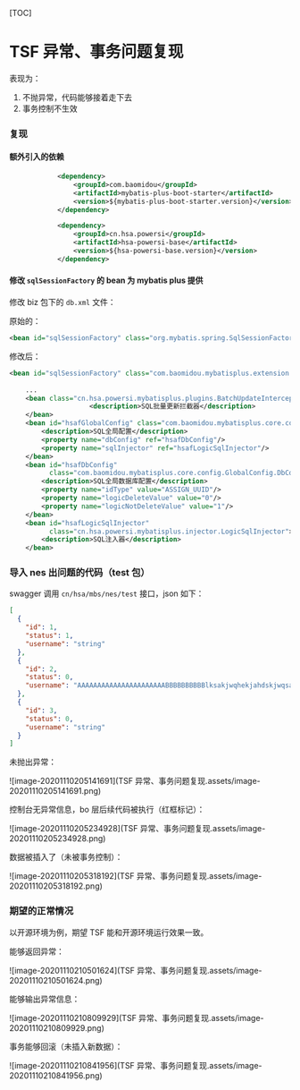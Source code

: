 [TOC]

# TSF 异常、事务问题复现

表现为：

1. 不抛异常，代码能够接着走下去
2. 事务控制不生效

### 复现

#### 额外引入的依赖

``` xml
            <dependency>
                <groupId>com.baomidou</groupId>
                <artifactId>mybatis-plus-boot-starter</artifactId>
                <version>${mybatis-plus-boot-starter.version}</version>
            </dependency>

            <dependency>
                <groupId>cn.hsa.powersi</groupId>
                <artifactId>hsa-powersi-base</artifactId>
                <version>${hsa-powersi-base.version}</version>
            </dependency>
```

#### 修改 `sqlSessionFactory` 的 bean 为 mybatis plus 提供

修改 biz 包下的 `db.xml` 文件：

原始的：

``` xml
<bean id="sqlSessionFactory" class="org.mybatis.spring.SqlSessionFactoryBean">
```

修改后：

``` xml
<bean id="sqlSessionFactory" class="com.baomidou.mybatisplus.extension.spring.MybatisSqlSessionFactoryBean">
    
    ...
    <bean class="cn.hsa.powersi.mybatisplus.plugins.BatchUpdateInterceptor">
                    <description>SQL批量更新拦截器</description>
    </bean>
    <bean id="hsafGlobalConfig" class="com.baomidou.mybatisplus.core.config.GlobalConfig">
        <description>SQL全局配置</description>
        <property name="dbConfig" ref="hsafDbConfig"/>
        <property name="sqlInjector" ref="hsafLogicSqlInjector"/>
    </bean>
    <bean id="hsafDbConfig"
          class="com.baomidou.mybatisplus.core.config.GlobalConfig.DbConfig">
        <description>SQL全局数据库配置</description>
        <property name="idType" value="ASSIGN_UUID"/>
        <property name="logicDeleteValue" value="0"/>
        <property name="logicNotDeleteValue" value="1"/>
    </bean>
    <bean id="hsafLogicSqlInjector"
          class="cn.hsa.powersi.mybatisplus.injector.LogicSqlInjector">
        <description>SQL注入器</description>
    </bean>
```

### 导入 nes 出问题的代码（test 包）

swagger 调用 `cn/hsa/mbs/nes/test` 接口，json 如下：

``` json
[
  {
    "id": 1,
    "status": 1,
    "username": "string"
  },
  {
    "id": 2,
    "status": 0,
    "username": "AAAAAAAAAAAAAAAAAAAAAABBBBBBBBBBlksakjwqhekjahdskjwqsadBBBBBBBBBBCCCCCCCCC"
  },
  {
    "id": 3,
    "status": 0,
    "username": "string"
  }
]
```

未抛出异常：

![image-20201110205141691](TSF 异常、事务问题复现.assets/image-20201110205141691.png)

控制台无异常信息，bo 层后续代码被执行（红框标记）：

![image-20201110205234928](TSF 异常、事务问题复现.assets/image-20201110205234928.png)

数据被插入了（未被事务控制）：

![image-20201110205318192](TSF 异常、事务问题复现.assets/image-20201110205318192.png)

### 期望的正常情况

以开源环境为例，期望 TSF 能和开源环境运行效果一致。

能够返回异常：

![image-20201110210501624](TSF 异常、事务问题复现.assets/image-20201110210501624.png)

能够输出异常信息：

![image-20201110210809929](TSF 异常、事务问题复现.assets/image-20201110210809929.png)

事务能够回滚（未插入新数据）：

![image-20201110210841956](TSF 异常、事务问题复现.assets/image-20201110210841956.png)